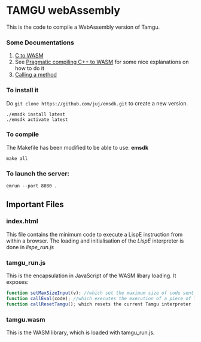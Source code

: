 # TAMGU webAssembly

This is the code to compile a WebAssembly version of Tamgu.

### Some Documentations
1. [C to WASM](https://developer.mozilla.org/en-US/docs/WebAssembly/C_to_wasm)
1. See [Pragmatic compiling C++ to WASM](https://medium.com/@tdeniffel/pragmatic-compiling-from-c-to-webassembly-a-guide-a496cc5954b8) for some nice explanations on how to do it
1. [Calling a method](https://wasmbyexample.dev/examples/strings/strings.c.en-us.html)

### To install it

Do `git clone https://github.com/juj/emsdk.git` to create a new version.

```
./emsdk install latest
./emsdk activate latest
```

### To compile

The Makefile has been modified to be able to use: **emsdk**

`make all`

### To launch the server:
`emrun --port 8080 .`

## Important Files

### index.html
This file contains the minimum code to execute a LispE instruction from within a browser.
The loading and initialisation of the *LispE* interpreter is done in *lispe_run.js*

### tamgu_run.js
This is the encapsulation in JavaScript of the WASM libary loading.
It exposes:
```JavaScript
function setMaxSizeInput(v); //which set the maximum size of code sent to Tamgu 
function callEval(code); //which executes the execution of a piece of Tamgu code, it returns a string
function callResetTamgu(); which resets the current Tamgu interpreter
```

### tamgu.wasm
This is the WASM library, which is loaded with tamgu_run.js.

